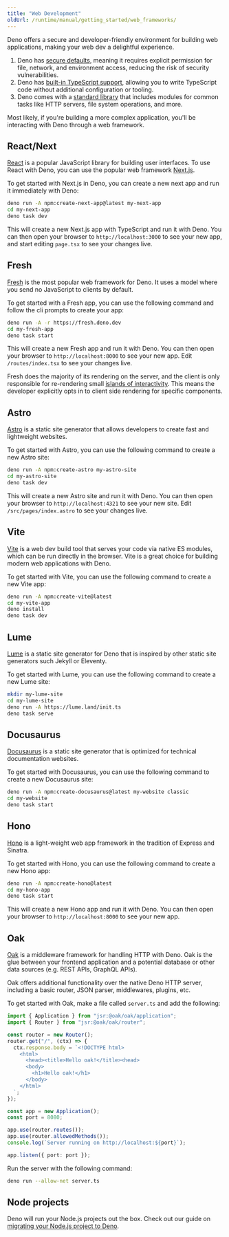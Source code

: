 ```yaml
---
title: "Web Development"
oldUrl: /runtime/manual/getting_started/web_frameworks/
---
```


Deno offers a secure and developer-friendly environment for building web
applications, making your web dev a delightful experience.

1. Deno has [secure defaults](./permissions.md), meaning it requires explicit
   permission for file, network, and environment access, reducing the risk of
   security vulnerabilities.
2. Deno has [built-in TypeScript support](./ts_support.md), allowing you to
   write TypeScript code without additional configuration or tooling.
3. Deno comes with a [standard library](./standard_library.md) that includes
   modules for common tasks like HTTP servers, file system operations, and more.

Most likely, if you're building a more complex application, you'll be
interacting with Deno through a web framework.

## React/Next

[React](https://reactjs.org/) is a popular JavaScript library for building user
interfaces. To use React with Deno, you can use the popular web framework
[Next.js](https://nextjs.org/).

To get started with Next.js in Deno, you can create a new next app and run it
immediately with Deno:

```sh
deno run -A npm:create-next-app@latest my-next-app
cd my-next-app
deno task dev
```

This will create a new Next.js app with TypeScript and run it with Deno. You can
then open your browser to `http://localhost:3000` to see your new app, and start
editing `page.tsx` to see your changes live.

## Fresh

[Fresh](https://fresh.deno.dev/) is the most popular web framework for Deno. It
uses a model where you send no JavaScript to clients by default.

To get started with a Fresh app, you can use the following command and follow
the cli prompts to create your app:

```sh
deno run -A -r https://fresh.deno.dev
cd my-fresh-app
deno task start
```

This will create a new Fresh app and run it with Deno. You can then open your
browser to `http://localhost:8000` to see your new app. Edit `/routes/index.tsx`
to see your changes live.

Fresh does the majority of its rendering on the server, and the client is only
responsible for re-rendering small
[islands of interactivity](https://jasonformat.com/islands-architecture/). This
means the developer explicitly opts in to client side rendering for specific
components.

## Astro

[Astro](https://astro.build/) is a static site generator that allows developers
to create fast and lightweight websites.

To get started with Astro, you can use the following command to create a new
Astro site:

```sh
deno run -A npm:create-astro my-astro-site
cd my-astro-site
deno task dev
```

This will create a new Astro site and run it with Deno. You can then open your
browser to `http://localhost:4321` to see your new site. Edit
`/src/pages/index.astro` to see your changes live.

## Vite

[Vite](https://vitejs.dev/) is a web dev build tool that serves your code via
native ES modules, which can be run directly in the browser. Vite is a great
choice for building modern web applications with Deno.

To get started with Vite, you can use the following command to create a new Vite
app:

```sh
deno run -A npm:create-vite@latest
cd my-vite-app
deno install
deno task dev
```

## Lume

[Lume](https://lume.land/) is a static site generator for Deno that is inspired
by other static site generators such Jekyll or Eleventy.

To get started with Lume, you can use the following command to create a new Lume
site:

```sh
mkdir my-lume-site
cd my-lume-site
deno run -A https://lume.land/init.ts
deno task serve
```

## Docusaurus

[Docusaurus](https://docusaurus.io/) is a static site generator that is
optimized for technical documentation websites.

To get started with Docusaurus, you can use the following command to create a
new Docusaurus site:

```sh
deno run -A npm:create-docusaurus@latest my-website classic
cd my-website
deno task start
```

## Hono

[Hono](https://hono.dev) is a light-weight web app framework in the tradition of
Express and Sinatra.

To get started with Hono, you can use the following command to create a new Hono
app:

```sh
deno run -A npm:create-hono@latest
cd my-hono-app
deno task start
```

This will create a new Hono app and run it with Deno. You can then open your
browser to `http://localhost:8000` to see your new app.

## Oak

[Oak](https://jsr.io/@oak/oak) is a middleware framework for handling HTTP with
Deno. Oak is the glue between your frontend application and a potential database
or other data sources (e.g. REST APIs, GraphQL APIs).

Oak offers additional functionality over the native Deno HTTP server, including
a basic router, JSON parser, middlewares, plugins, etc.

To get started with Oak, make a file called `server.ts` and add the following:

```ts
import { Application } from "jsr:@oak/oak/application";
import { Router } from "jsr:@oak/oak/router";

const router = new Router();
router.get("/", (ctx) => {
  ctx.response.body = `<!DOCTYPE html>
    <html>
      <head><title>Hello oak!</title><head>
      <body>
        <h1>Hello oak!</h1>
      </body>
    </html>
  `;
});

const app = new Application();
const port = 8080;

app.use(router.routes());
app.use(router.allowedMethods());
console.log(`Server running on http://localhost:${port}`);

app.listen({ port: port });
```

Run the server with the following command:

```sh
deno run --allow-net server.ts
```

## Node projects

Deno will run your Node.js projects out the box. Check out our guide on
[migrating your Node.js project to Deno](TODO:node-migration-link).
